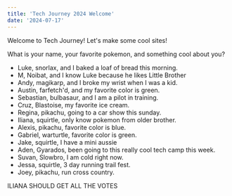 ```yaml
---
title: 'Tech Journey 2024 Welcome'
date: '2024-07-17'
---
```


Welcome to Tech Journey! Let's make some cool sites!

What is your name, your favorite pokemon, and something cool about you?

- Luke, snorlax, and I baked a loaf of bread this morning.
- M, Noibat, and I know Luke because he likes Little Brother
- Andy, magikarp, and I broke my wrist when I was a kid.
- Austin, farfetch'd, and my favorite color is green.
- Sebastian, bulbasaur, and I am a pilot in training.
- Cruz, Blastoise, my favorite ice cream.
- Regina, pikachu, going to a car show this sunday.
- Iliana, squirtle, only know pokemon from older brother.
- Alexis, pikachu, favorite color is blue.
- Gabriel, warturtle, favorite color is green.
- Jake, squirtle, I have a mini aussie
- Aden, Gyarados, been going to this really cool tech camp this week.
- Suvan, Slowbro, I am cold right now.
- Jessa, squirtle, 3 day running trail fest.
- Joey, pikachu, run cross country.


ILIANA SHOULD GET ALL THE VOTES
